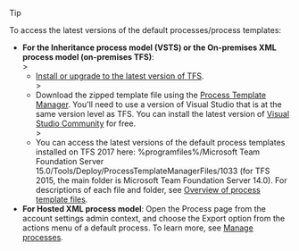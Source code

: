 

>[!TIP]  
>To access the latest versions of the default processes/process templates:
>- **For the Inheritance process model (VSTS) or the On-premises  XML process model (on-premises TFS)**:   
	><ul><li>[Install or upgrade to the latest version of TFS](https://www.visualstudio.com/downloads/#team-foundation-server-2017).</li> 
	><li>Download the zipped template file using the [Process Template Manager](../guidance/manage-process-templates.md). You'll need to use a version of Visual Studio that is at the same version level as TFS. You can install the latest version of [Visual Studio Community](https://www.visualstudio.com/downloads/#visual-studio-community-2015-with-update-3-free) for free.</li>
	><li>You can access the latest versions of the default process templates installed on TFS 2017 here: %programfiles%/Microsoft Team Foundation Server 15.0/Tools/Deploy/ProcessTemplateManagerFiles/1033 (for TFS 2015, the main folder is Microsoft Team Foundation Server 14.0). For descriptions of each file and folder, see [Overview of process template files](../reference/process-templates/overview-process-template-files.md).</li></ul>
>- **For Hosted XML process model**: Open the Process page from the account settings admin context, and choose the Export option from the actions menu of a default process. To learn more, see [Manage processes](../process/manage-process.md).